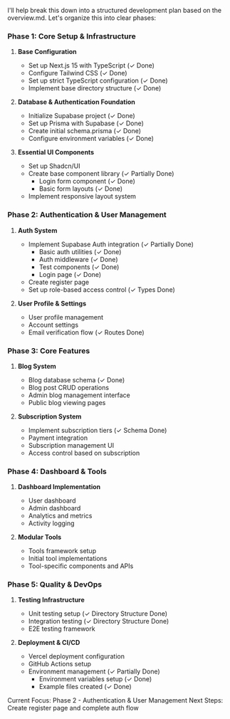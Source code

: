 I'll help break this down into a structured development plan based on the overview.md. Let's organize this into clear phases:

### Phase 1: Core Setup & Infrastructure
1. **Base Configuration**
   - Set up Next.js 15 with TypeScript (✓ Done)
   - Configure Tailwind CSS (✓ Done)
   - Set up strict TypeScript configuration (✓ Done)
   - Implement base directory structure (✓ Done)

2. **Database & Authentication Foundation**
   - Initialize Supabase project (✓ Done)
   - Set up Prisma with Supabase (✓ Done)
   - Create initial schema.prisma (✓ Done)
   - Configure environment variables (✓ Done)

3. **Essential UI Components**
   - Set up Shadcn/UI
   - Create base component library (✓ Partially Done)
     - Login form component (✓ Done)
     - Basic form layouts (✓ Done)
   - Implement responsive layout system

### Phase 2: Authentication & User Management
1. **Auth System**
   - Implement Supabase Auth integration (✓ Partially Done)
     - Basic auth utilities (✓ Done)
     - Auth middleware (✓ Done)
     - Test components (✓ Done)
     - Login page (✓ Done)
   - Create register page
   - Set up role-based access control (✓ Types Done)

2. **User Profile & Settings**
   - User profile management
   - Account settings
   - Email verification flow (✓ Routes Done)

### Phase 3: Core Features
1. **Blog System**
   - Blog database schema (✓ Done)
   - Blog post CRUD operations
   - Admin blog management interface
   - Public blog viewing pages

2. **Subscription System**
   - Implement subscription tiers (✓ Schema Done)
   - Payment integration
   - Subscription management UI
   - Access control based on subscription

### Phase 4: Dashboard & Tools
1. **Dashboard Implementation**
   - User dashboard
   - Admin dashboard
   - Analytics and metrics
   - Activity logging

2. **Modular Tools**
   - Tools framework setup
   - Initial tool implementations
   - Tool-specific components and APIs

### Phase 5: Quality & DevOps
1. **Testing Infrastructure**
   - Unit testing setup (✓ Directory Structure Done)
   - Integration testing (✓ Directory Structure Done)
   - E2E testing framework

2. **Deployment & CI/CD**
   - Vercel deployment configuration
   - GitHub Actions setup
   - Environment management (✓ Partially Done)
     - Environment variables setup (✓ Done)
     - Example files created (✓ Done)

Current Focus: Phase 2 - Authentication & User Management
Next Steps: Create register page and complete auth flow
